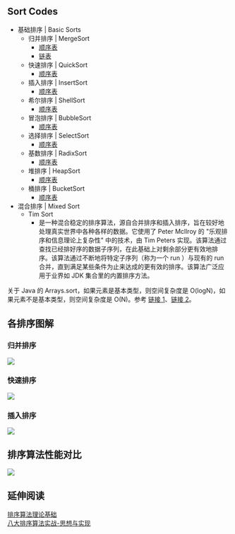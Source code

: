 ## Sort Codes
  
* 基础排序 | Basic Sorts
  * 归并排序 | MergeSort
    * [顺序表](./Java/com/commonsorts/MergeSort.java)
    * [链表](./../../Leetcode%20Practices/algorithms/medium/148%20Sort%20List.java) 
  * 快速排序 | QuickSort
    * [顺序表](./Java/com/commonsorts/QuickSort.java)
  * 插入排序 | InsertSort
    * [顺序表](./Java/com/commonsorts/InsertSort.java)
  * 希尔排序 | ShellSort
    * [顺序表](./Java/com/commonsorts/ShellSort.java)
  * 冒泡排序 | BubbleSort
    * [顺序表](./Java/com/commonsorts/BubbleSort.java)
  * 选择排序 | SelectSort
    * [顺序表](./Java/com/commonsorts/SelectSort.java)
  * 基数排序 | RadixSort
    * [顺序表](./Java/com/commonsorts/RadixSort.java)
  * 堆排序 | HeapSort
    * [顺序表](./Java/com/commonsorts/HeapSort.java)
  * 桶排序 | BucketSort
    * [顺序表](./Java/com/commonsorts/BucketSort.java)
* 混合排序 | Mixed Sort
  * Tim Sort
    * 是一种混合稳定的排序算法，源自合并排序和插入排序，旨在较好地处理真实世界中各种各样的数据。它使用了 Peter Mcllroy 的 "乐观排序和信息理论上复杂性" 中的技术，由 Tim Peters 实现。该算法通过查找已经排好序的数据子序列，在此基础上对剩余部分更有效地排序。该算法通过不断地将特定子序列（称为一个 run ）与现有的 run 合并，直到满足某些条件为止来达成的更有效的排序。该算法广泛应用于业界如 JDK 集合里的内置排序方法。
    
关于 Java 的 Arrays.sort，如果元素是基本类型，则空间复杂度是 O(logN)，如果元素不是基本类型，则空间复杂度是 O(N)。参考 [链接 1](https://www.reddit.com/r/leetcode/comments/rt4h12/what_is_the_space_runtime_complexity_of_java/)、[链接 2](https://en.wikipedia.org/wiki/Timsort)。  

  
## 各排序图解
  
### 归并排序  
![](./归并排序.png)
  
### 快速排序  
![](./快速排序.gif)
  
### 插入排序  
![](./插入排序.gif)
  
  
  
## 排序算法性能对比
![](./排序算法性能对比.png)  
  
  
  
## 延伸阅读
[排序算法理论基础](./排序算法理论基础.md)  
[八大排序算法实战-思想与实现](./八大排序算法实战-思想与实现.md)  
  
